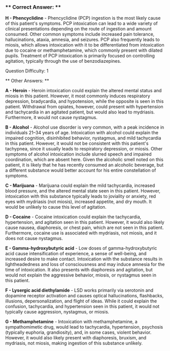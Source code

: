 ### ** Correct Answer: **

**H - Phencyclidine** - Phencyclidine (PCP) ingestion is the most likely cause of this patient's symptoms. PCP intoxication can lead to a wide variety of clinical presentations depending on the route of ingestion and amount consumed. Other common symptoms include increased pain tolerance, hallucinations, ataxia, amnesia, and seizures. PCP also frequently leads to miosis, which allows intoxication with it to be differentiated from intoxication due to cocaine or methamphetamine, which commonly present with dilated pupils. Treatment of PCP intoxication is primarily focused on controlling agitation, typically through the use of benzodiazepines.

Question Difficulty: 1

** Other Answers: **

**A - Heroin** - Heroin intoxication could explain the altered mental status and miosis in this patient. However, it most commonly induces respiratory depression, bradycardia, and hypotension, while the opposite is seen in this patient. Withdrawal from opiates, however, could present with hypertension and tachycardia in an agitated patient, but would also lead to mydriasis. Furthermore, it would not cause nystagmus.

**B - Alcohol** - Alcohol use disorder is very common, with a peak incidence in individuals 21–34 years of age. Intoxication with alcohol could explain the impaired cognition, disinhibited behavior, nystagmus, and mild tachycardia in this patient. However, it would not be consistent with this patient's tachypnea, since it usually leads to respiratory depression, or miosis. Other symptoms of alcohol intoxication include slurred speech and impaired coordination, which are absent here. Given the alcoholic smell noted on this patient, it is likely that he has recently consumed an alcoholic beverage, but a different substance would better account for his entire constellation of symptoms.

**C - Marijuana** - Marijuana could explain the mild tachycardia, increased blood pressure, and the altered mental state seen in this patient. However, intoxication with this substance typically leads to joviality or anxiety, red eyes with mydriasis (not miosis), increased appetite, and dry mouth. It would be unlikely to cause this level of agitation.

**D - Cocaine** - Cocaine intoxication could explain the tachycardia, hypertension, and agitation seen in this patient. However, it would also likely cause nausea, diaphoresis, or chest pain, which are not seen in this patient. Furthermore, cocaine use is associated with mydriasis, not miosis, and it does not cause nystagmus.

**E - Gamma-hydroxybutyric acid** - Low doses of gamma-hydroxybutyric acid cause intensification of experience, a sense of well-being, and increased desire to make contact. Intoxication with the substance results in lightheadedness and loss of consciousness and may induce amnesia for the time of intoxication. It also presents with diaphoresis and agitation, but would not explain the aggressive behavior, miosis, or nystagmus seen in this patient.

**F - Lysergic acid diethylamide** - LSD works primarily via serotonin and dopamine receptor activation and causes optical hallucinations, flashbacks, illusions, depersonalization, and flight of ideas. While it could explain the confusion, tachycardia, and hypertension seen in this patient, it would not typically cause aggression, nystagmus, or miosis.

**G - Methamphetamine** - Intoxication with methamphetamine, a sympathomimetic drug, would lead to tachycardia, hypertension, psychosis (typically euphoria, grandiosity), and, in some cases, violent behavior. However, it would also likely present with diaphoresis, bruxism, and mydriasis, not miosis, making ingestion of this substance unlikely.

